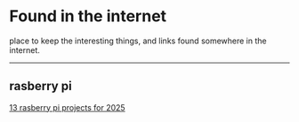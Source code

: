 # Found in the internet

place to keep the interesting things, and links found somewhere in the internet.
<hr>

## rasberry pi

[13 rasberry pi projects for 2025](https://www.slashgear.com/1765976/best-raspberry-pi-projects-2025)